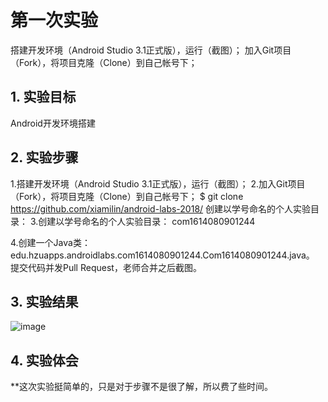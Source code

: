 # 第一次实验 
 
搭建开发环境（Android Studio 3.1正式版），运行（截图）；
加入Git项目（Fork），将项目克隆（Clone）到自己帐号下；
## 1. 实验目标
Android开发环境搭建
## 2. 实验步骤
1.搭建开发环境（Android Studio 3.1正式版），运行（截图）；
2.加入Git项目（Fork），将项目克隆（Clone）到自己帐号下；
$ git clone https://github.com/xiamilin/android-labs-2018/
创建以学号命名的个人实验目录：
3.创建以学号命名的个人实验目录：
com1614080901244

4.创建一个Java类：edu.hzuapps.androidlabs.com1614080901244.Com1614080901244.java。
 提交代码并发Pull Request，老师合并之后截图。


## 3. 实验结果
![image](https://github.com/xiamilin/android-labs-2018/blob/master/com1614080901244/com1614080901244.jpg)
## 4. 实验体会
**这次实验挺简单的，只是对于步骤不是很了解，所以费了些时间。

